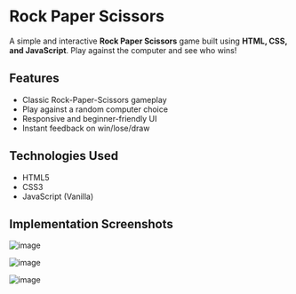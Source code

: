 # Rock Paper Scissors

A simple and interactive **Rock Paper Scissors** game built using **HTML, CSS, and JavaScript**. Play against the computer and see who wins!

## Features

- Classic Rock-Paper-Scissors gameplay
- Play against a random computer choice
- Responsive and beginner-friendly UI
- Instant feedback on win/lose/draw

## Technologies Used

- HTML5
- CSS3
- JavaScript (Vanilla)

## Implementation Screenshots

![image](https://github.com/user-attachments/assets/230789a1-31b6-4e4b-8241-8b751336d1b4)

![image](https://github.com/user-attachments/assets/505fc304-22db-42ef-bb4e-577584859a60)

![image](https://github.com/user-attachments/assets/33a987c6-5b0b-4a42-869b-a019df1d5e2b)
